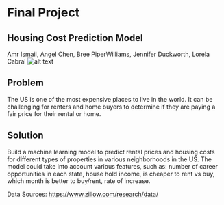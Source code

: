 # Final Project 
## Housing Cost Prediction Model 
Amr Ismail, Angel Chen, Bree PiperWilliams, Jennifer Duckworth, Lorela Cabral
![alt text](https://www.dice.com/binaries/large/content/gallery/dice/insights/2018/08/Cost-of-Living-Tech-Pros-Dice.png)

## Problem
The US is one of the most expensive places to live in the world. It can be challenging for renters and home buyers to determine if they are paying a fair price for their rental or home. 


## Solution
Build a machine learning model to predict rental prices and housing costs for different types of properties in various neighborhoods in the US. The model could take into account various features, such as: number of career opportunities in each state, house hold income, is cheaper to rent vs buy, which month is better to buy/rent, rate of increase. 


Data Sources: https://www.zillow.com/research/data/
